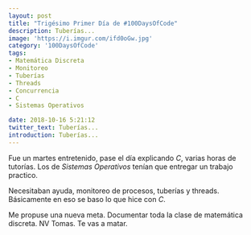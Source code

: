 ```yaml
---
layout: post
title: "Trigésimo Primer Día de #100DaysOfCode"
description: Tuberías...
image: 'https://i.imgur.com/ifd0oGw.jpg'
category: '100DaysOfCode'
tags: 
- Matemática Discreta
- Monitoreo
- Tuberías
- Threads
- Concurrencia
- C
- Sistemas Operativos

date: 2018-10-16 5:21:12
twitter_text: Tuberías...
introduction: Tuberías...
---
```


Fue un martes entretenido, pase el día explicando *C*, varias horas de tutorías. 
Los de *Sistemas Operativos* tenían que entregar un trabajo practico.

Necesitaban ayuda, monitoreo de procesos, tuberías y threads. Básicamente en eso se baso lo que hice con *C*.

Me propuse una nueva meta. Documentar toda la clase de matemática discreta. NV Tomas. Te vas a matar. 